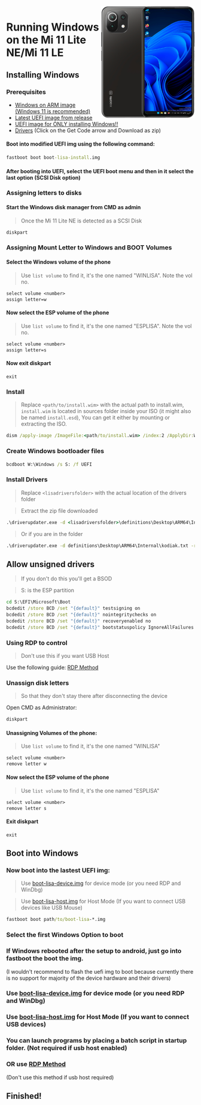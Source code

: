 <img align="right" src="https://github.com/ETCHDEV/Port-Windows-11-Xiaomi-11-Lite-NE/blob/main/lisa.png" width="250" alt="Windows 11 Running On a Mi 11 Lite NE">


# Running Windows on the Mi 11 Lite NE/Mi 11 LE

## Installing Windows

### Prerequisites

- [Windows on ARM image (Windows 11 is recommended)](https://uupdump.net/)
- [Latest UEFI image from release](https://github.com/ETCHDEV/Port-Windows-11-Xiaomi-11-Lite-NE/releases)
- [UEFI image for ONLY installing Windows!!](https://github.com/ETCHDEV/Port-Windows-11-Xiaomi-11-Lite-NE/releases/download/v0.0.1/boot-lisa-install.img)
- [Drivers](https://github.com/ETCHDEV/Kodiak-Drivers) (Click on the Get Code arrow and Download as zip)
<!--- [DriverUpdater](https://github.com/WOA-Project/DriverUpdater/releases/latest) -->

#### Boot into modified UEFI img using the following command:
```cmd
fastboot boot boot-lisa-install.img
```
#### After booting into UEFI, select the UEFI boot menu and then in it select the last option (SCSI Disk option)

### Assigning letters to disks
#### Start the Windows disk manager from CMD as admin
> Once the Mi 11 Lite NE is detected as a SCSI Disk

```cmd
diskpart
```

### Assigning Mount Letter to Windows and BOOT Volumes

#### Select the Windows volume of the phone
> Use `list volume` to find it, it's the one named "WINLISA". Note the vol no.
```diskpart
select volume <number>
assign letter=w
```
#### Now select the ESP volume of the phone
> Use `list volume` to find it, it's the one named "ESPLISA". Note the vol no.

```diskpart
select volume <number>
assign letter=s
```
#### Now exit diskpart
```diskpart
exit
```

### Install
> Replace `<path/to/install.wim>` with the actual path to install.wim, 
> `install.wim` is located in sources folder inside your ISO (it might also be named `install.esd`), 
> You can get it either by mounting or extracting the ISO.

```cmd
dism /apply-image /ImageFile:<path/to/install.wim> /index:2 /ApplyDir:W:\
```

### Create Windows bootloader files

```cmd
bcdboot W:\Windows /s S: /f UEFI
```

### Install Drivers

> Replace `<lisadriversfolder>` with the actual location of the drivers folder
<!-- > If you want RDP, Follow this after the first boot -->

>Extract the zip file downloaded 
```cmd
.\driverupdater.exe -d <lisadriversfolder>\definitions\Desktop\ARM64\Internal\kodiak.txt -r <lisadriversfolder> -p W:
```

>Or if you are in the folder
```cmd
.\driverupdater.exe -d definitions\Desktop\ARM64\Internal\kodiak.txt -r . -p W:
```
  
## Allow unsigned drivers

> If you don't do this you'll get a BSOD

>  S: is the ESP partition
```cmd
cd S:\EFI\Microsoft\Boot
bcdedit /store BCD /set "{default}" testsigning on
bcdedit /store BCD /set "{default}" nointegritychecks on
bcdedit /store BCD /set "{default}" recoveryenabled no
bcdedit /store BCD /set "{default}" bootstatuspolicy IgnoreAllFailures
```

### Using RDP to control

> Don't use this if you want USB Host

Use the following guide: [RDP Method](https://github.com/ETCHDEV/Port-Windows-11-Xiaomi-11-Lite-NE/blob/main/guide/english/rdp-en.md)

### Unassign disk letters
> So that they don't stay there after disconnecting the device

Open CMD as Administrator:
```cmd
diskpart
```

#### Unassigning Volumes of the phone:
> Use `list volume` to find it, it's the one named "WINLISA"

```diskpart
select volume <number>
remove letter w
```

#### Now select the ESP volume of the phone
> Use `list volume` to find it, it's the one named "ESPLISA"

```diskpart
select volume <number>
remove letter s
```

#### Exit diskpart
```diskpart
exit
```

## Boot into Windows
### Now boot into the lastest UEFI img:

> Use [boot-lisa-device.img](https://github.com/ETCHDEV/Port-Windows-11-Xiaomi-11-Lite-NE/releases/download/0.1/boot-lisa-device.img) for device mode (or you need RDP and WinDbg)

> Use [boot-lisa-host.img](https://github.com/ETCHDEV/Port-Windows-11-Xiaomi-11-Lite-NE/releases/download/0.1/boot-lisa-host.img) for Host Mode (If you want to connect USB devices like USB Mouse)

```cmd
fastboot boot path/to/boot-lisa-*.img
```

### Select the first Windows Option to boot

### If Windows rebooted after the setup to android, just go into fastboot the boot the img.
(I wouldn't recommend to flash the uefi img to boot because currently there is no support for majority of the device hardware and their drivers)

### Use [boot-lisa-device.img](https://github.com/ETCHDEV/Port-Windows-11-Xiaomi-11-Lite-NE/releases/download/0.1/boot-lisa-device.img) for device mode (or you need RDP and WinDbg)
### Use [boot-lisa-host.img](https://github.com/ETCHDEV/Port-Windows-11-Xiaomi-11-Lite-NE/releases/download/0.1/boot-lisa-host.img) for Host Mode (If you want to connect USB devices)

### You can launch programs by placing a batch script in startup folder. (Not required if usb host enabled)

### OR use [RDP Method](https://github.com/ETCHDEV/Port-Windows-11-Xiaomi-11-Lite-NE/blob/main/guide/english/rdp-en.md)
(Don't use this method if usb host required)
## Finished!
